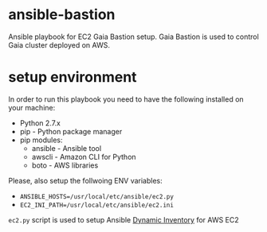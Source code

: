 # ansible-bastion
Ansible playbook for EC2 Gaia Bastion setup.
Gaia Bastion is used to control Gaia cluster deployed on AWS.

# setup environment

In order to run this playbook you need to have the following installed on your machine:
- Python 2.7.x
- pip - Python package manager
- pip modules:
  - ansible - Ansible tool
  - awscli - Amazon CLI for Python
  - boto - AWS libraries

Please, also setup the follwoing ENV variables:
- `ANSIBLE_HOSTS=/usr/local/etc/ansible/ec2.py`
- `EC2_INI_PATH=/usr/local/etc/ansible/ec2.ini`

`ec2.py` script is used to setup Ansible [Dynamic Inventory](http://docs.ansible.com/ansible/intro_dynamic_inventory.html) for AWS EC2
